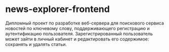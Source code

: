 # news-explorer-frontend

Дипломный проект по разработке веб-сервера для поискового сервиса новостей по ключевому слову, поддерживающего регистрацию и аутентификацию пользователя. Зарегистрированный пользователь может зайти в личный кабинет и редактировать его содержимое: сохранять и удалять статьи.
